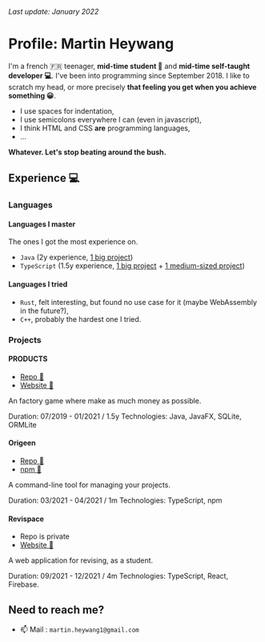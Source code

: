 *Last update: January 2022* 

# Profile: Martin Heywang

I'm a french 🇫🇷 teenager, **mid-time student 🏫** and **mid-time self-taught developer 💻**. I've been into programming since September 2018. I like to scratch my head, or more precisely **that feeling you get when you achieve something 😀**.

- I use spaces for indentation,
- I use semicolons everywhere I can (even in javascript),
- I think HTML and CSS **are** programming languages,
- ...

**Whatever. Let's stop beating around the bush.**

## Experience 💻

### Languages

#### Languages I master

The ones I got the most experience on.

- `Java` (2y experience, [1 big project](https://github.com/MartinHeywang/products))
- `TypeScript` (1.5y experience, [1 big project](https://github.com/MartinHeywang/revispace) + [1 medium-sized project](https://github.com/MartinHeywang/origeen))

#### Languages I tried

- `Rust`, felt interesting, but found no use case for it (maybe WebAssembly in the future?),
- `C++`, probably the hardest one I tried.

### Projects

#### PRODUCTS

- [Repo 🔗](https://github.com/MartinHeywang/products)
- [Website 🔗](https://martinheywang.github.io/products) 

An factory game where make as much money as possible.

Duration: 07/2019 - 01/2021 / 1.5y
Technologies: Java, JavaFX, SQLite, ORMLite

#### Origeen

- [Repo 🔗](https://github.com/MartinHeywang/origeen)
- [npm 🔗](https://npmjs.com/package/origeen)

A command-line tool for managing your projects.

Duration: 03/2021 - 04/2021 / 1m
Technologies: TypeScript, npm

#### Revispace

- Repo is private
- [Website 🔗](https://revispace.app)

A web application for revising, as a student.

Duration: 09/2021 - 12/2021 / 4m
Technologies: TypeScript, React, Firebase.

## Need to reach me?

- 📫 Mail : `martin.heywang1@gmail.com` 
